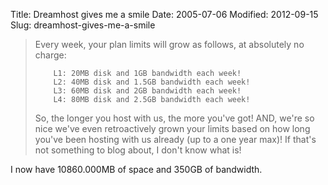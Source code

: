 Title: Dreamhost gives me a smile
Date: 2005-07-06
Modified: 2012-09-15
Slug: dreamhost-gives-me-a-smile

<blockquote>Every week, your plan limits will grow as follows, at 
absolutely no charge:

        L1: 20MB disk and 1GB bandwidth each week!
        L2: 40MB disk and 1.5GB bandwidth each week!
        L3: 60MB disk and 2GB bandwidth each week!
        L4: 80MB disk and 2.5GB bandwidth each week!

So, the longer you host with us, the more you've got! AND, we're so nice
we've even retroactively grown your limits based on how long you've been 
hosting with us already (up to a one year max)! If that's not something 
to blog about, I don't know what is!</blockquote>
I now have 10860.000MB of space and 350GB of bandwidth.
